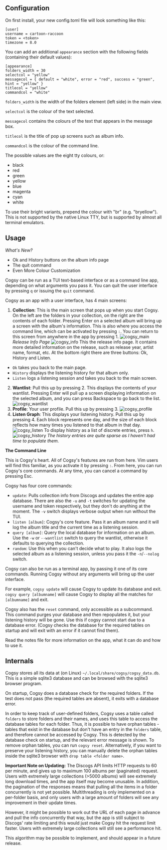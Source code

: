 ## Configuration
On first install, your new config.toml file will look something like this:
```
[user]
username = cartoon-raccoon
token = <token>
timezone = 8.0
```
You can add an additional `appearance` section with the following fields (containing their default values):
```
[appearance]
folders_width = 30
selectcol = "yellow"
messagecol = { default = "white", error = "red", success = "green", hint = "yellow" }
titlecol = "yellow"
commandcol = "white"

```
`folders_width` is the width of the folders element (left side) in the main view.

`selectcol` is the colour of the text selected.

`messagecol` contains the colours of the text that appears in the message box.

`titlecol` is the title of pop up screens such as album info.

`commandcol` is the colour of the command line.

The possible values are the eight tty colours, or:
- black
- red
- green
- yellow
- blue
- magenta
- cyan
- white

To use their bright variants, prepend the colour with "br" (e.g. "bryellow"). This is not supported by the native Linux TTY, but is supported by almost all terminal emulators.

## Usage
_What's New?_
- Ok and History buttons on the album info page
- The quit command
- Even More Colour Customization

Cogsy can be run as a TUI text-based interface or as a command line app, depending on what arguments you pass it. You can quit the user interface by pressing `q` or issuing the `quit` command.

Cogsy as an app with a user interface, has 4 main screens:
1. **Collection**: 
This is the main screen that pops up when you start Cogsy. On the left are the folders in your collection, on the right are the contents of each folder. Pressing Enter on a selected album will bring up a screen with the album's information. This is also where you access the command line, which can be activated by pressing `:`. You can return to this screen from anywhere in the app by pressing 1.
![cogsy_main](../images/screenshots/cogsy_main.png)
_Release Info Page_
![cogsy_info](../images/screenshots/cogsy_info.png)
This the release info page. It contains more detailed information on the release, such as release year, artist name, format, etc. At the bottom right there are three buttons: Ok, History and Listen.

- `Ok` takes you back to the main page.
- `History` displays the listening history for that album only.
- `Listen` logs a listening session and takes you back to the main screen.

2. **Wantlist**: Pull this up by pressing 2. This displays the contents of your wantlist. Pressing Enter will pull up a screen displaying information on the selected album, and you can press Backspace to go back to the list.
![cogsy_wantlist](../images/screenshots/cogsy_wantlist.png)
3. **Profile**: Your user profile. Pull this up by pressing 3.
![cogsy_profile](../images/screenshots/cogsy_profile.png)
4. **Listen Graph**: This displays your listening history. Pull this up by pressing 4. Each block represents one day, and the size of each block reflects how many times you listened to that album in that day.
![cogsy_listen](../images/screenshots/cogsy_listen.png)
To display history as a list of discrete entries, press `h`.
![cogsy_history](../images/screenshots/cogsy_history.png)
_The history entries are quite sparse as I haven't had time to populate them._

**The Command Line**

This is Cogsy's heart. All of Cogsy's features are run from here. Vim users will find this familiar, as you activate it by pressing `:`. From here, you can run Cogsy's core commands. At any time, you can cancel a command by pressing Esc.

Cogsy has four core commands:
- `update`: Pulls collection info from Discogs and updates the entire app database. There are also the `-u` and `-t` switches for updating the username and token respectively, but they don't do anything at the moment. The `-v` switch displays verbose output when run without the TUI.
- `listen [album]`: Cogsy's core feature. Pass it an album name and it will log the album title and the current time as a listening session.
- `query [album]`: Query the local database for information on an album. Use the `-w` or `--wantlist` switch to query the wantlist, otherwise it defaults to querying the collection.
- `random`: Use this when you can't decide what to play. It also logs the selected album as a listening session, unless you pass it the `-n`/`--nolog` switch.

Cogsy can also be run as a terminal app, by passing it one of its core commands. Running Cogsy without any arguments will bring up the user interface.

For example, `cogsy update` will cause Cogsy to update its database and exit. `cogsy query [albumname]` will cause Cogsy to display all the matches for `[albumname]` and exit.

Cogsy also has the `reset` command, only accessible as a subcommand. This command purges your database and then repopulates it, but your listening history will be gone. Use this if cogsy cannot start due to a database error. (Cogsy checks the database for the required tables on startup and will exit with an error if it cannot find them).

Read the notes file for more information on the app, what it can do and how to use it.

## Internals
Cogsy stores all its data at (on Linux) `~/.local/share/cogsy/cogsy_data.db`.
This is a simple sqlite3 database and can be browsed with the sqlite3 browser program.

On startup, Cogsy does a database check for the required folders. If the test does not pass (the required tables are absent), it exits with a database error.

In order to keep track of user-defined folders, Cogsy uses a table called `folders` to store folders and their names, and uses this table to access the database tables for each folder. Thus, it is possible to have orphan tables - tables that exist in the database but don't have an entry in the `folders` table, and therefore cannot be accessed by Cogsy. This is detected by the database check on startup, and the relevant error message is shown. To remove orphan tables, you can run `cogsy reset`. Alternatively, if you want to preserve your listening history, you can manually delete the orphan tables inside the sqlite3 browser with `drop table <folder name>`.

**Important Note on Updating:** The Discogs API limits HTTP requests to 60 per minute, and gives up to maximum 100 albums per (paginated) request. Users with extremely large collections (>5000 albums) will see extremely long download times, and the app itself may become unusable. In addition, the pagination of the responses means that pulling all the items in a folder concurrently is not yet possible. Multithreading is only implemented on a per-folder basis, and only users with a large amount of folders will see any improvement in their update times.

However, it might be possible to work out the URL of each page in advance and pull the info concurrently that way, but the app is still subject to Discogs' rate limiting and this would just make Cogsy hit the request limit faster. Users with extremely large collections will still see a performance hit.

This algorithm may be possible to implement, and should appear in a future release.
